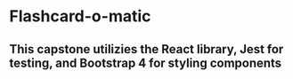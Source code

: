 # Flashcard-o-matic 

## This capstone utilizies the React library, Jest for testing, and Bootstrap 4 for styling components
